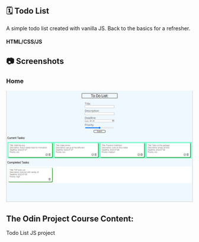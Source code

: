 ## :spiral_calendar: Todo List
A simple todo list created with vanilla JS. Back to the basics for a refresher.

#### HTML/CSS/JS

## :camera: Screenshots
### Home
![Home](https://github.com/T-Pirozzini/todo-list/blob/main/assets/screenshot.png?raw=true)

## The Odin Project Course Content:
Todo List JS project